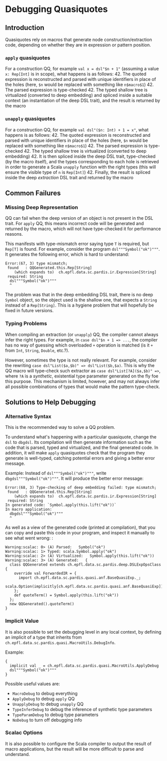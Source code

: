 # Debugging Quasiquotes

## Introduction

Quasiquotes rely on macros that generate node construction/extraction code, depending on whether they are in expression or pattern position.

### `apply` quasiquotes

For a construction QQ, for example `val x = dsl"$n + 1"` (assuming a value `x: Rep[Int]` is in scope), what happens is as follows:
 42. The quoted expression is reconstructed and parsed with unique identifiers in place of the holes (here, `$n` would be replaced with something like `n$macro$1`)
 42. The parsed expression is type-checked
 42. The typed shallow tree is virtualized (converted to deep embedding) and spliced inside a suitable context (an instantiation of the deep DSL trait), and the result is returned by the macro

### `unapply` quasiquotes

For a construction QQ, for example `val dsl"($n: Int) + 1 = x"`, what happens is as follows:
 42. The quoted expression is reconstructed and parsed with unique identifiers in place of the holes (here, `$n` would be replaced with something like `n$macro$1`)
 42. The parsed expression is type-checked
 42. The typed shallow tree is virtualized (converted to deep embedding)
 42. It is then spliced inside the deep DSL trait, type-checked (by the macro itself), and the types corresponding to each hole is retrieved in order to generate a Scala `unapply` function with the right types (this will ensure the visible type of `n` is `Rep[Int]`)
 42. Finally, the result is spliced inside the deep *extraction* DSL trait and returned by the macro


## Common Failures

### Missing Deep Representation

QQ can fail when the deep version of an object is not present in the DSL trait. For `apply` QQ, this means incorrect code will be generated and returned by the macro, which will not have type-checked it for performance reasons.

This manifests with type-mismatch error saying type `T` is required, but `Rep[T]` is found.
For example, consider the program `dsl"""Symbol("ok")"""`. It generates the following error, which is hard to understand:
```
Error:(67, 3) type mismatch;
 found   : QQGenerated.this.Rep[String]
    (which expands to)  ch.epfl.data.sc.pardis.ir.Expression[String]
 required: String
  dsl"""Symbol("ok")"""
  ^
```
The problem was that in the deep embedding DSL trait, there is no deep `Symbol` object, so the object used is the shallow one, that expects a `String` instead of a `Rep[String]`. This is a hygiene problem that will hopefully be fixed in future versions.


### Typing Problems

When compiling an extraction (or `unapply`) QQ, the compiler cannot always infer the right types.
For example, in `case dsl"$n + 1 => ...`, the compiler has no way of guessing which overloaded `+` operation is matched (is it `+` from `Int`, `String`, `Double`, etc.?).

However, sometimes the type is not really relevant. For example, consider the rewriting `case dsl"List($a,$b)" => dsl"List($b,$a)`. This is why the QQ macro will type-check such extractor as `case dsl"List[?A]($a,$b)" =>`, where `?A` is a *synthetic*, existential type parameter generated on the fly foe this purpose. This mechanism is limited, however, and may not always infer all possible combinations of types that would make the pattern type-check.


## Solutions to Help Debugging

### Alternative Syntax

This is the recommended way to solve a QQ problem.

To understand what's happening with a particular quasiquote, change the `dsl` to `dbgdsl`. Its compilation will then generate information such as the code that is parsed, typed and virtualized, and the final generated code. In addition, it will make `apply` quasiquotes check that the program they generate is well-typed, catching potential errors and giving a better error message.

Example: Instead of `dsl"""Symbol("ok")"""`, write `dbgdsl"""Symbol("ok")"""`. It will produce the better error message:
```
Error:(68, 3) Type-checking of deep embedding failed: type mismatch;
 found   : QQGenerated.this.Rep[String]
    (which expands to)  ch.epfl.data.sc.pardis.ir.Expression[String]
 required: String
In generated code: `Symbol.apply(this.lift("ok"))`
In macro application:
  dbgdsl"""Symbol("ok")"""
  ^
```

As well as a view of the generated code (printed at compilation), that you can copy and paste this code in your program, and inspect it manually to see what went wrong:
:
```
Warning:scalac: 0> (A) Parsed:   Symbol("ok")
Warning:scalac: 1> Typed: scala.Symbol.apply("ok")
Warning:scalac: 2> (A) Virtualized:   Symbol.apply(this.lift("ok"))
Warning:scalac: 3> (A) Generated:   {
  class QQGenerated extends ch.epfl.data.sc.pardis.deep.DSLExpOpsClass {
    override val ForwardedIR = {
      import ch.epfl.data.sc.pardis.quasi.anf.BaseQuasiExp._;
      scala.Option(implicitly[ch.epfl.data.sc.pardis.quasi.anf.BaseQuasiExp])
    };
    def quoteTerm() = Symbol.apply(this.lift("ok"))
  };
  new QQGenerated().quoteTerm()
}
```


### Implicit Value

It is also possible to set the debugging level in any local context, by defining an implicit of a type that inherits from `ch.epfl.data.sc.pardis.quasi.MacroUtils.DebugInfo`.

Example:
```
{
  implicit val _ = ch.epfl.data.sc.pardis.quasi.MacroUtils.ApplyDebug
  dsl"""Symbol("ok")"""
}
```

Possible useful values are:
 - `MacroDebug` to debug everything
 - `ApplyDebug` to debug `apply` QQ
 - `UnapplyDebug` to debug `unapply` QQ
 - `TypeInferDebug` to debug the inference of synthetic type parameters
 - `TypeParamDebug` to debug type parameters 
 - `NoDebug` to turn off debugging info


### Scalac Options

It is also possible to configure the Scala compiler to output the result of macro applications, but the result will be more difficult to parse and understand.
